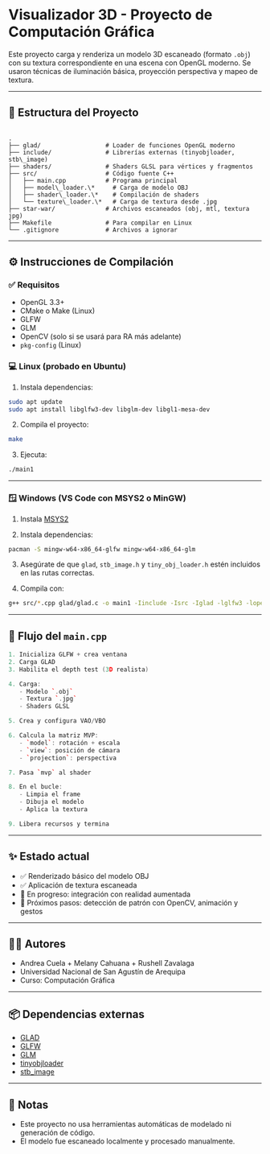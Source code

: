 # Visualizador 3D - Proyecto de Computación Gráfica

Este proyecto carga y renderiza un modelo 3D escaneado (formato `.obj`) con su textura correspondiente en una escena con OpenGL moderno. Se usaron técnicas de iluminación básica, proyección perspectiva y mapeo de textura.

---

## 📂 Estructura del Proyecto

```

.
├── glad/                  # Loader de funciones OpenGL moderno
├── include/               # Librerías externas (tinyobjloader, stb\_image)
├── shaders/               # Shaders GLSL para vértices y fragmentos
├── src/                   # Código fuente C++
│   ├── main.cpp           # Programa principal
│   ├── model\_loader.\*     # Carga de modelo OBJ
│   ├── shader\_loader.\*    # Compilación de shaders
│   └── texture\_loader.\*   # Carga de textura desde .jpg
├── star-war/              # Archivos escaneados (obj, mtl, textura jpg)
├── Makefile               # Para compilar en Linux
└── .gitignore             # Archivos a ignorar

````

---

## ⚙️ Instrucciones de Compilación

### ✅ Requisitos

- OpenGL 3.3+
- CMake o Make (Linux)
- GLFW
- GLM
- OpenCV (solo si se usará para RA más adelante)
- `pkg-config` (Linux)

### 💻 Linux (probado en Ubuntu)

1. Instala dependencias:

```bash
sudo apt update
sudo apt install libglfw3-dev libglm-dev libgl1-mesa-dev
````

2. Compila el proyecto:

```bash
make
```

3. Ejecuta:

```bash
./main1
```

---

### 🪟 Windows (VS Code con MSYS2 o MinGW)

1. Instala [MSYS2](https://www.msys2.org/)

2. Instala dependencias:

```bash
pacman -S mingw-w64-x86_64-glfw mingw-w64-x86_64-glm
```

3. Asegúrate de que `glad`, `stb_image.h` y `tiny_obj_loader.h` estén incluidos en las rutas correctas.

4. Compila con:

```bash
g++ src/*.cpp glad/glad.c -o main1 -Iinclude -Isrc -Iglad -lglfw3 -lopengl32 -lgdi32
```

---

## 🔁 Flujo del `main.cpp`

```cpp
1. Inicializa GLFW + crea ventana
2. Carga GLAD
3. Habilita el depth test (3D realista)

4. Carga:
   - Modelo `.obj`
   - Textura `.jpg`
   - Shaders GLSL

5. Crea y configura VAO/VBO

6. Calcula la matriz MVP:
   - `model`: rotación + escala
   - `view`: posición de cámara
   - `projection`: perspectiva

7. Pasa `mvp` al shader

8. En el bucle:
   - Limpia el frame
   - Dibuja el modelo
   - Aplica la textura

9. Libera recursos y termina
```

---

## ✨ Estado actual

* ✅ Renderizado básico del modelo OBJ
* ✅ Aplicación de textura escaneada
* 🚧 En progreso: integración con realidad aumentada
* 🚧 Próximos pasos: detección de patrón con OpenCV, animación y gestos

---

## 🙋‍♀️ Autores

* Andrea Cuela + Melany Cahuana + Rushell Zavalaga
* Universidad Nacional de San Agustín de Arequipa
* Curso: Computación Gráfica

---

## 📦 Dependencias externas

* [GLAD](https://glad.dav1d.de/)
* [GLFW](https://www.glfw.org/)
* [GLM](https://github.com/g-truc/glm)
* [tinyobjloader](https://github.com/tinyobjloader/tinyobjloader)
* [stb\_image](https://github.com/nothings/stb)

---

## 🛑 Notas

* Este proyecto no usa herramientas automáticas de modelado ni generación de código.
* El modelo fue escaneado localmente y procesado manualmente.



